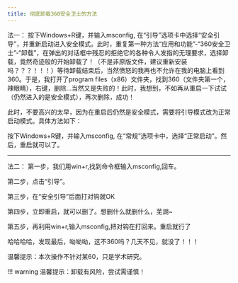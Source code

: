 ```yaml
---
title: 彻底卸载360安全卫士的方法  
---
```

法一：
按下Windows+R键，并输入msconfig, 在“引导”选项卡中选择“安全引导”，并重新启动进入安全模式。此时，重复第一种方法“应用和功能”-“360安全卫士”-“卸载”，在弹出的对话框中残忍的拒绝它的各种令人发指的无理要求，选择卸载，竟然奇迹般的开始卸载了！（不是非原版文件，建议重新安装吗？？？！！！）等待卸载结束后，当然愤怒的我再也不允许在我的电脑上看到360。于是，我打开了program files（x86）文件夹，找到360（文件夹第一个，辣眼睛），右键，删除...当然又是失败的！此时，我想到，不如再从重启一下试试（仍然进入的是安全模式），再次删除，成功！

此时，不要高兴的太早，因为在重启后仍然是安全模式，需要将引导模式改为正常启动模式。具体方法如下：

按下Windows+R键，并输入msconfig, 在“常规”选项卡中，选择“正常启动”。然后，重启就可以了。

***
法二：
第一步，我们用win+r,找到命令框输入msconfig,回车。

第二步，点击“引导”。

第三步，在“安全引导”后面打对钩就OK

第四步，立即重启，就可以删了。想删什么就删什么，芜湖~

第五步，再利用win+r,输入msconfig,把对钩在打回来。重启就行了

哈哈哈哈，发现最后，呦呦呦，这不360吗？几天不见，就没了！！！

温馨提示：本次操作不针对某60，只是学术研究。

!!! warning
    温馨提示：卸载有风险，尝试需谨慎！